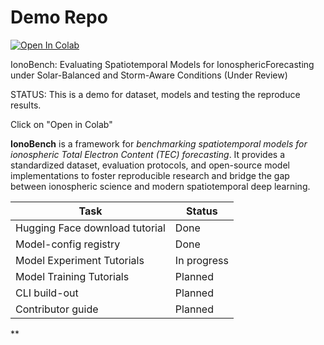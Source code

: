 # Demo Repo

[![Open In Colab](https://colab.research.google.com/assets/colab-badge.svg)](https://colab.research.google.com/github/AnonPaperReview/DemoRepo/blob/main/tutorial/colab_version.ipynb?flush_cache=true)

IonoBench: Evaluating Spatiotemporal Models for IonosphericForecasting under Solar-Balanced and Storm-Aware Conditions (Under Review)

STATUS: This is a demo for dataset, models and testing the reproduce results.

Click on "Open in Colab"

**IonoBench** is a framework for *benchmarking spatiotemporal models for ionospheric Total Electron Content (TEC) forecasting*. It provides a standardized dataset, evaluation protocols, and open-source model implementations to foster reproducible research and bridge the gap between ionospheric science and modern spatiotemporal deep learning.

| Task                           | Status      |
| ------------------------------ | ----------- |
| Hugging Face download tutorial | Done        |
| Model-config registry          | Done        |
| Model Experiment Tutorials     | In progress |
| Model Training Tutorials       | Planned     |
| CLI build-out                  | Planned     |
| Contributor guide              | Planned     |


**
